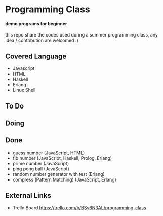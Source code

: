 # Programming Class
#### demo programs for beginner
this repo share the codes used during a summer programming class, any idea / contribution are welcomed :)

## Covered Language
 - Javascript
 - HTML
 - Haskell
 - Erlang
 - Linux Shell

## To Do

## Doing

## Done
 - guess number (JavaScript, HTML)
 - fib number (JavaScript, Haskell, Prolog, Erlang)
 - prime number (JavaScript)
 - ping pong ball (JavaScript)
 - random number generator with test (Erlang)
 - compress (Pattern Matching) (JavaScript, Erlang)

## External Links
 - Trello Board https://trello.com/b/BSy6N3AL/programming-class
